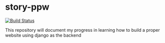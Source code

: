 # story-ppw

[![Build Status](https://travis-ci.org/faisaladisoe/story-ppw.svg?branch=master)](https://travis-ci.org/faisaladisoe/story-ppw)

This repository will document my progress in learning how to build a proper website using django as the backend
